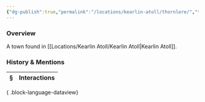 ```yaml
---
{"dg-publish":true,"permalink":"/locations/kearlin-atoll/thornlore/","tags":["Undiscovered"],"updated":"2025-07-31T14:17:45.212+01:00"}
---
```



### Overview
A town found in [[Locations/Kearlin Atoll/Kearlin Atoll\|Kearlin Atoll]].

### History & Mentions
| § | Interactions |
| - | ------------ |

{ .block-language-dataview}